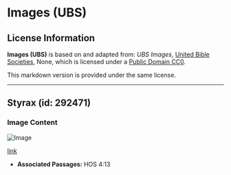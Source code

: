 # Images (UBS)

## License Information

**Images (UBS)** is based on and adapted from: _UBS Images_, [United Bible Societies](https://unitedbiblesocieties.org/), None, which is licensed under a [Public Domain CC0](https://creativecommons.org/public-domain/cc0/).

This markdown version is provided under the same license.



--------------------------------

## Styrax (id: 292471)

### Image Content

![Image](https://cdn.aquifer.bible/aquifer-content/resources/Media/WEB-0840_styrax.jpg)

[link](https://cdn.aquifer.bible/aquifer-content/resources/Media/WEB-0840_styrax.jpg)

* **Associated Passages:** HOS 4:13

